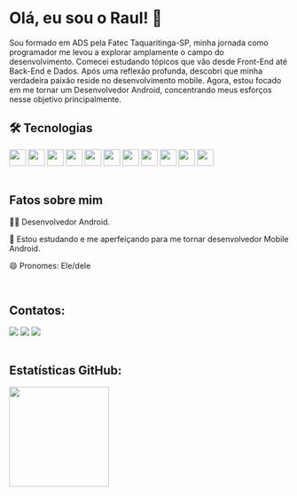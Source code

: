 # Olá, eu sou o Raul! 👋

Sou formado em ADS pela Fatec Taquaritinga-SP, minha jornada como programador me levou a explorar amplamente o campo do desenvolvimento. Comecei estudando tópicos que vão desde Front-End até Back-End e Dados. Após uma reflexão profunda, descobri que minha verdadeira paixão reside no desenvolvimento mobile. Agora, estou focado em me tornar um Desenvolvedor Android, concentrando meus esforços nesse objetivo principalmente.
</br>
## 🛠 Tecnologias

<div>
    <img src="https://cdn.jsdelivr.net/gh/devicons/devicon@latest/icons/androidstudio/androidstudio-original.svg" width="30" height="30"/>
    <img src="https://cdn.jsdelivr.net/gh/devicons/devicon/icons/android/android-original.svg" width="30" height="30"/> 
    <img src="https://cdn.jsdelivr.net/gh/devicons/devicon/icons/kotlin/kotlin-original.svg" width="30" height="30"/>    
    <img src="https://cdn.jsdelivr.net/gh/devicons/devicon/icons/java/java-original.svg" width="30" height="30"/>    
    <img src="https://cdn.jsdelivr.net/gh/devicons/devicon/icons/git/git-original.svg" width="30" height="30"/>
    <img src="https://cdn.jsdelivr.net/gh/devicons/devicon@latest/icons/github/github-original.svg" width="30" height="30"/>
    <img src="https://cdn.jsdelivr.net/gh/devicons/devicon/icons/sqlite/sqlite-original.svg" width="30" height="30"/>
    <img src="https://cdn.jsdelivr.net/gh/devicons/devicon@latest/icons/firebase/firebase-original.svg" width="30" height="30"/>
    <img src="https://cdn.jsdelivr.net/gh/devicons/devicon/icons/figma/figma-original.svg" width="30" height="30"/>
    <img src="https://cdn.jsdelivr.net/gh/devicons/devicon@latest/icons/flutter/flutter-original.svg" width="30" height="30"/>
    <img src="https://cdn.jsdelivr.net/gh/devicons/devicon@latest/icons/react/react-original.svg" width="30" height="30"/>
</div>
</br>

## Fatos sobre mim

👩‍💻 Desenvolvedor Android.

🧠 Estou estudando e me aperfeiçando para me tornar desenvolvedor Mobile Android.

😄 Pronomes: Ele/dele

</br>

## Contatos:

<div>
<a href="https://www.linkedin.com/in/raulgoncalo/" target="_blank"><img src="https://img.shields.io/badge/-LinkedIn-%230077B5?style=for-the-badge&logo=linkedin&logoColor=white" target="_blank"></a>   
<a href = "mailto:raulgoncalo.98@gmail.com"><img src="https://img.shields.io/badge/Gmail-D14836?style=for-the-badge&logo=gmail&logoColor=white" target="_blank"></a>
<a href="https://instagram.com/raulgoncalo98"><img src="https://img.shields.io/badge/-Instagram-%23E4405F?style=for-the-badge&logo=instagram&logoColor=white" target="_blank"></a>
</div>
</br>

## Estatísticas GitHub:

<div>
<a href="https://github.com/RaulGoncalo">
<img height="180em" src="https://github-readme-stats.vercel.app/api/top-langs/?username=RaulGoncalo&layout=compact&langs_count=7&theme=dracula"/>
</div>
